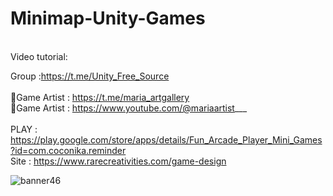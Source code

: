 # Minimap-Unity-Games
<br />
Video tutorial:<br />

Group :https://t.me/Unity_Free_Source<br /><br />
🎨Game Artist : https://t.me/maria_artgallery<br />
🎨Game Artist : https://www.youtube.com/@mariaartist___  <br /><br />
PLAY : https://play.google.com/store/apps/details/Fun_Arcade_Player_Mini_Games?id=com.coconika.reminder<br />
Site : https://www.rarecreativities.com/game-design <br />

![banner46](https://user-images.githubusercontent.com/83016119/216758212-a5bb6c4e-9ce7-4a6e-b19d-b9920656265e.png)
